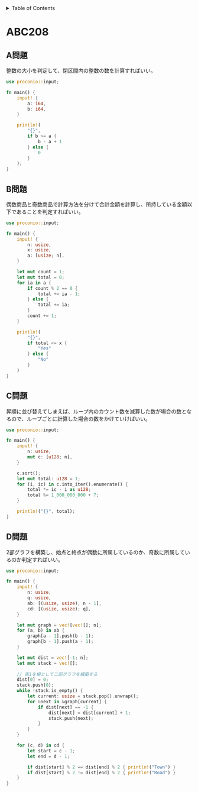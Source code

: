 <!-- START doctoc generated TOC please keep comment here to allow auto update -->
<!-- DON'T EDIT THIS SECTION, INSTEAD RE-RUN doctoc TO UPDATE -->
<details>
<summary>Table of Contents</summary>

- [ABC208](#abc208)
  - [A問題](#a%E5%95%8F%E9%A1%8C)
  - [B問題](#b%E5%95%8F%E9%A1%8C)
  - [C問題](#c%E5%95%8F%E9%A1%8C)
  - [D問題](#d%E5%95%8F%E9%A1%8C)

</details>
<!-- END doctoc generated TOC please keep comment here to allow auto update -->

# ABC208

## A問題

整数の大小を判定して、閉区間内の整数の数を計算すればいい。

```rust
use proconio::input;

fn main() {
    input! {
        a: i64,
        b: i64,
    }

    println!(
        "{}",
        if b >= a {
            b - a + 1
        } else {
            0
        }
    );
}
```

## B問題

偶数商品と奇数商品で計算方法を分けて合計金額を計算し、所持している金額以下であることを判定すればいい。

```rust
use proconio::input;

fn main() {
    input! {
        n: usize,
        x: usize,
        a: [usize; n],
    }

    let mut count = 1;
    let mut total = 0;
    for ia in a {
        if count % 2 == 0 {
            total += ia - 1;
        } else {
            total += ia;
        }
        count += 1;
    }

    println!(
        "{}",
        if total <= x {
            "Yes"
        } else {
            "No"
        }
    )
}

```

## C問題

昇順に並び替えてしまえば、ループ内のカウント数を減算した数が場合の数となるので、ループごとに計算した場合の数をかけていけばいい。

```rust
use proconio::input;

fn main() {
    input! {
        n: usize,
        mut c: [u128; n],
    }

    c.sort();
    let mut total: u128 = 1;
    for (i, ic) in c.into_iter().enumerate() {
        total *= ic - i as u128;
        total %= 1_000_000_000 + 7;
    }

    println!("{}", total);
}

```

## D問題

2部グラフを構築し、始点と終点が偶数に所属しているのか、奇数に所属しているのか判定すればいい。

```rust
use proconio::input;

fn main() {
    input! {
        n: usize,
        q: usize,
        ab: [(usize, usize); n - 1],
        cd: [(usize, usize); q],
    }

    let mut graph = vec![vec![]; n];
    for (a, b) in ab {
        graph[a - 1].push(b - 1);
        graph[b - 1].push(a - 1);
    }

    let mut dist = vec![-1; n];
    let mut stack = vec![];
    
    // 街1を根として二部グラフを構築する
    dist[0] = 0;
    stack.push(0);
    while !stack.is_empty() {
        let current: usize = stack.pop().unwrap();
        for &next in &graph[current] {
            if dist[next] == -1 {
                dist[next] = dist[current] + 1;
                stack.push(next);
            }
        }
    }

    for (c, d) in cd {
        let start = c - 1;
        let end = d - 1;

        if dist[start] % 2 == dist[end] % 2 { println!("Town") }
        if dist[start] % 2 != dist[end] % 2 { println!("Road") }
    }
}
```
